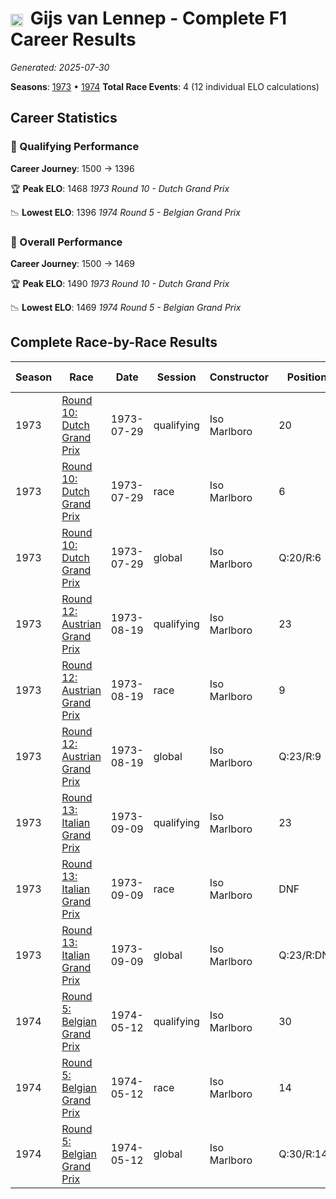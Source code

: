 # <img src="https://upload.wikimedia.org/wikipedia/commons/2/20/Flag_of_the_Netherlands.svg" alt="Netherlands" width="20" height="auto" style="vertical-align: middle; margin-right: 5px;" onerror="this.outerHTML='🇳🇱'; this.style.marginRight='5px';"/> Gijs van Lennep - Complete F1 Career Results

*Generated: 2025-07-30*

**Seasons**: [1973](../results/1973-season-report.md) • [1974](../results/1974-season-report.md)
**Total Race Events**: 4 (12 individual ELO calculations)

## Career Statistics

### 🏁 Qualifying Performance
**Career Journey**: 1500 → 1396

🏆 **Peak ELO**: 1468
   *1973 Round 10 - Dutch Grand Prix*

📉 **Lowest ELO**: 1396
   *1974 Round 5 - Belgian Grand Prix*

### 🌟 Overall Performance
**Career Journey**: 1500 → 1469

🏆 **Peak ELO**: 1490
   *1973 Round 10 - Dutch Grand Prix*

📉 **Lowest ELO**: 1469
   *1974 Round 5 - Belgian Grand Prix*


## Complete Race-by-Race Results

| Season | Race | Date | Session | Constructor | Position | Starting ELO | ELO Change | Final ELO | Teammate |
|--------|------|------|---------|-------------|----------|--------------|------------|-----------|----------|
| 1973 | [Round 10: Dutch Grand Prix](../results/1973-season-report.md#round-10-dutch-grand-prix) | 1973-07-29 | qualifying | Iso Marlboro | 20 | 1500 | -32 | 1468 | <img src="https://upload.wikimedia.org/wikipedia/commons/3/3e/Flag_of_New_Zealand.svg" alt="New Zealand" width="20" height="auto" style="vertical-align: middle; margin-right: 5px;" onerror="this.outerHTML='🇳🇿'; this.style.marginRight='5px';"/> Howden Ganley |
| 1973 | [Round 10: Dutch Grand Prix](../results/1973-season-report.md#round-10-dutch-grand-prix) | 1973-07-29 | race | Iso Marlboro | 6 | 1500 | N/A | 1500 | <img src="https://upload.wikimedia.org/wikipedia/commons/3/3e/Flag_of_New_Zealand.svg" alt="New Zealand" width="20" height="auto" style="vertical-align: middle; margin-right: 5px;" onerror="this.outerHTML='🇳🇿'; this.style.marginRight='5px';"/> Howden Ganley |
| 1973 | [Round 10: Dutch Grand Prix](../results/1973-season-report.md#round-10-dutch-grand-prix) | 1973-07-29 | global | Iso Marlboro | Q:20/R:6 | 1500 | -10 | 1490 | <img src="https://upload.wikimedia.org/wikipedia/commons/3/3e/Flag_of_New_Zealand.svg" alt="New Zealand" width="20" height="auto" style="vertical-align: middle; margin-right: 5px;" onerror="this.outerHTML='🇳🇿'; this.style.marginRight='5px';"/> Howden Ganley |
| 1973 | [Round 12: Austrian Grand Prix](../results/1973-season-report.md#round-12-austrian-grand-prix) | 1973-08-19 | qualifying | Iso Marlboro | 23 | 1468 | -26 | 1442 | <img src="https://upload.wikimedia.org/wikipedia/commons/3/3e/Flag_of_New_Zealand.svg" alt="New Zealand" width="20" height="auto" style="vertical-align: middle; margin-right: 5px;" onerror="this.outerHTML='🇳🇿'; this.style.marginRight='5px';"/> Howden Ganley |
| 1973 | [Round 12: Austrian Grand Prix](../results/1973-season-report.md#round-12-austrian-grand-prix) | 1973-08-19 | race | Iso Marlboro | 9 | 1500 | N/A | 1500 | <img src="https://upload.wikimedia.org/wikipedia/commons/3/3e/Flag_of_New_Zealand.svg" alt="New Zealand" width="20" height="auto" style="vertical-align: middle; margin-right: 5px;" onerror="this.outerHTML='🇳🇿'; this.style.marginRight='5px';"/> Howden Ganley |
| 1973 | [Round 12: Austrian Grand Prix](../results/1973-season-report.md#round-12-austrian-grand-prix) | 1973-08-19 | global | Iso Marlboro | Q:23/R:9 | 1490 | -8 | 1483 | <img src="https://upload.wikimedia.org/wikipedia/commons/3/3e/Flag_of_New_Zealand.svg" alt="New Zealand" width="20" height="auto" style="vertical-align: middle; margin-right: 5px;" onerror="this.outerHTML='🇳🇿'; this.style.marginRight='5px';"/> Howden Ganley |
| 1973 | [Round 13: Italian Grand Prix](../results/1973-season-report.md#round-13-italian-grand-prix) | 1973-09-09 | qualifying | Iso Marlboro | 23 | 1442 | -22 | 1420 | <img src="https://upload.wikimedia.org/wikipedia/commons/3/3e/Flag_of_New_Zealand.svg" alt="New Zealand" width="20" height="auto" style="vertical-align: middle; margin-right: 5px;" onerror="this.outerHTML='🇳🇿'; this.style.marginRight='5px';"/> Howden Ganley |
| 1973 | [Round 13: Italian Grand Prix](../results/1973-season-report.md#round-13-italian-grand-prix) | 1973-09-09 | race | Iso Marlboro | DNF | 1500 | N/A | 1500 | <img src="https://upload.wikimedia.org/wikipedia/commons/3/3e/Flag_of_New_Zealand.svg" alt="New Zealand" width="20" height="auto" style="vertical-align: middle; margin-right: 5px;" onerror="this.outerHTML='🇳🇿'; this.style.marginRight='5px';"/> Howden Ganley |
| 1973 | [Round 13: Italian Grand Prix](../results/1973-season-report.md#round-13-italian-grand-prix) | 1973-09-09 | global | Iso Marlboro | Q:23/R:DNF | 1483 | -7 | 1476 | <img src="https://upload.wikimedia.org/wikipedia/commons/3/3e/Flag_of_New_Zealand.svg" alt="New Zealand" width="20" height="auto" style="vertical-align: middle; margin-right: 5px;" onerror="this.outerHTML='🇳🇿'; this.style.marginRight='5px';"/> Howden Ganley |
| 1974 | [Round 5: Belgian Grand Prix](../results/1974-season-report.md#round-5-belgian-grand-prix) | 1974-05-12 | qualifying | Iso Marlboro | 30 | 1420 | -24 | 1396 | <img src="https://upload.wikimedia.org/wikipedia/commons/0/03/Flag_of_Italy.svg" alt="Italy" width="20" height="auto" style="vertical-align: middle; margin-right: 5px;" onerror="this.outerHTML='🇮🇹'; this.style.marginRight='5px';"/> Arturo Merzario |
| 1974 | [Round 5: Belgian Grand Prix](../results/1974-season-report.md#round-5-belgian-grand-prix) | 1974-05-12 | race | Iso Marlboro | 14 | 1500 | N/A | 1500 | <img src="https://upload.wikimedia.org/wikipedia/commons/0/03/Flag_of_Italy.svg" alt="Italy" width="20" height="auto" style="vertical-align: middle; margin-right: 5px;" onerror="this.outerHTML='🇮🇹'; this.style.marginRight='5px';"/> Arturo Merzario |
| 1974 | [Round 5: Belgian Grand Prix](../results/1974-season-report.md#round-5-belgian-grand-prix) | 1974-05-12 | global | Iso Marlboro | Q:30/R:14 | 1476 | -7 | 1469 | <img src="https://upload.wikimedia.org/wikipedia/commons/0/03/Flag_of_Italy.svg" alt="Italy" width="20" height="auto" style="vertical-align: middle; margin-right: 5px;" onerror="this.outerHTML='🇮🇹'; this.style.marginRight='5px';"/> Arturo Merzario |
